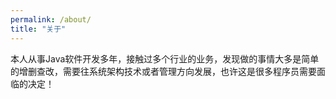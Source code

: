 ```yaml
---
permalink: /about/
title: "关于"
---
```


本人从事Java软件开发多年，接触过多个行业的业务，发现做的事情大多是简单的增删查改，需要往系统架构技术或者管理方向发展，也许这是很多程序员需要面临的决定！
